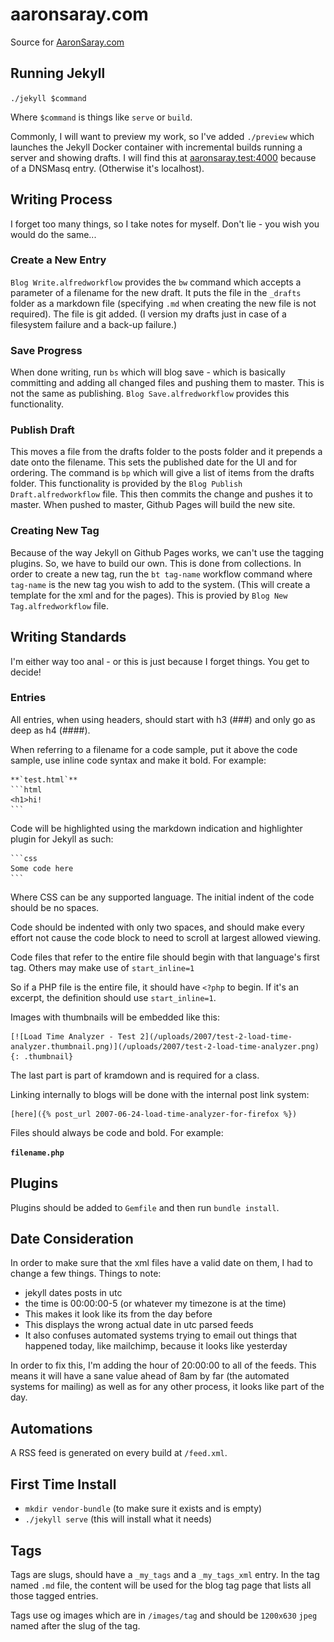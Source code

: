 # aaronsaray.com
Source for [AaronSaray.com](https://aaronsaray.com)

## Running Jekyll

`./jekyll $command`

Where `$command` is things like `serve` or `build`.

Commonly, I will want to preview my work, so I've added `./preview` which launches the Jekyll Docker container with incremental builds running a server and showing drafts.  I will find this at [aaronsaray.test:4000](http://aaronsaray.test:4000) because of a DNSMasq entry. (Otherwise it's localhost).

## Writing Process

I forget too many things, so I take notes for myself.  Don't lie - you wish you would do the same...

### Create a New Entry

`Blog Write.alfredworkflow` provides the `bw` command which accepts a parameter of a filename for the new draft.  It puts the file
in the `_drafts` folder as a markdown file (specifying `.md` when creating the new file is not required).
The file is git added.  (I version my drafts just in case of a filesystem failure and a back-up failure.)

### Save Progress

When done writing, run `bs` which will blog save - which is basically committing and adding all changed files and pushing them to master.
This is not the same as publishing.  `Blog Save.alfredworkflow` provides this functionality.

### Publish Draft

This moves a file from the drafts folder to the posts folder and it prepends a date onto the filename. 
This sets the published date for the UI and for ordering.  The command is `bp` which will give a list of items from the 
drafts folder.  This functionality is provided by the `Blog Publish Draft.alfredworkflow` file.  This then commits the change
and pushes it to master.  When pushed to master, Github Pages will build the new site.

### Creating New Tag

Because of the way Jekyll on Github Pages works, we can't use the tagging plugins.  So, we have to build our own.  This is done from collections.
In order to create a new tag, run the `bt tag-name` workflow command where `tag-name` is the new tag you wish to add to the system. (This will
create a template for the xml and for the pages).  This is provied by `Blog New Tag.alfredworkflow` file.

## Writing Standards

I'm either way too anal - or this is just because I forget things. You get to decide!

### Entries

All entries, when using headers, should start with h3 (###) and only go as deep as h4 (####).

When referring to a filename for a code sample, put it above the code sample, use inline code 
syntax and make it bold.  For example:

    **`test.html`**
    ```html
    <h1>hi!
    ```

Code will be highlighted using the markdown indication and highlighter plugin for Jekyll as such:

    ```css
    Some code here
    ```
    
Where CSS can be any supported language.  The initial indent of the code should be no spaces.

Code should be indented with only two spaces, and should make every effort not cause the 
code block to need to scroll at largest allowed viewing.

Code files that refer to the entire file should begin with that language's first tag.
Others may make use of `start_inline=1`

So if a PHP file is the entire file, it should have `<?php` to begin.  If it's
an excerpt, the definition should use `start_inline=1`.

Images with thumbnails will be embedded like this:

    [![Load Time Analyzer - Test 2](/uploads/2007/test-2-load-time-analyzer.thumbnail.png)](/uploads/2007/test-2-load-time-analyzer.png){: .thumbnail}

The last part is part of kramdown and is required for a class.

Linking internally to blogs will be done with the internal post link system:

    [here]({% post_url 2007-06-24-load-time-analyzer-for-firefox %})
    
Files should always be code and bold.  For example:

**`filename.php`**

## Plugins

Plugins should be added to `Gemfile` and then run `bundle install`.

## Date Consideration

In order to make sure that the xml files have a valid date on them, I had to change a few things.  Things to note:
- jekyll dates posts in utc
- the time is 00:00:00-5 (or whatever my timezone is at the time)
- This makes it look like its from the day before
- This displays the wrong actual date in utc parsed feeds
- It also confuses automated systems trying to email out things that happened today, like mailchimp, because it looks like yesterday

In order to fix this, I'm adding the hour of 20:00:00 to all of the feeds.  This means it will have a sane value ahead of 8am by far (the automated systems for mailing)
as well as for any other process, it looks like part of the day.

## Automations

A RSS feed is generated on every build at `/feed.xml`.  

## First Time Install

* `mkdir vendor-bundle` (to make sure it exists and is empty)
* `./jekyll serve` (this will install what it needs)

## Tags

Tags are slugs, should have a `_my_tags` and a `_my_tags_xml` entry.  In the tag named `.md` file, the content will be used for the blog tag page that lists all those tagged entries.

Tags use og images which are in `/images/tag` and should be `1200x630` `jpeg` named after the slug of the tag.